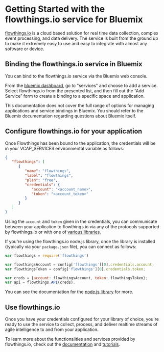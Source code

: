 # Getting Started with the flowthings.io service for Bluemix

[flowthings.io](https://flowthings.io) is a cloud based solution for real time data collection, complex event processing, and data delivery. The service is built from the ground up to make it extremely easy to use and easy to integrate with almost any software or device.

## Binding the flowthings.io service in Bluemix

You can bind to the flowthings.io service via the Bluemix web console.

From the [bluemix dashboard](https://console.ng.bluemix.net/), go to "services" and choose to add a service. Select flowthings.io from the presented list, and then fill out the “Add Service” form to create a binding to a specific space and application.

This documentation does not cover the full range of options for managing applications and service bindings in Bluemix. You should refer to the Bluemix documentation regarding questions about Bluemix itself.

## Configure flowthings.io for your application

Once Flowthings has been bound to the application, the credentials will be in your VCAP_SERVICES environmental variable as follows:

```json
{
   "flowthings": [
      {
         "name": "flowthings",
         "label": "flowthings",
         "plan": "free",
         "credentials": {
            "account": "<account_name>",
            "token": "<account_token>"
         }
      }
   ]
}
```

Using the `account` and `token` given in the credentials, you can communicate between your application to flowthings.io via any of the protocols supported by flowthings.io or with one of [various libraries](https://flowthings.io/developers/libraries).

If you're using the flowthings.io node.js library, once the library is installed (typically via your `package.json` file), you can connect as follows:

```javascript
var flowthings = require('flowthings')

var flowthingsAccount = config['flowthings'][0].credentials.account;
var flowthingsToken = config['flowthings'][0].credentials.token;

var creds = {account: flowthingsAccount, token: flowthingsToken};
var api = flowthings.API(creds);
```

You can see the documentation for the [node.js library](https://github.com/flowthings/node-client/blob/master/README.md) for more.

## Use flowthings.io

Once you have your credentials configured for your library of choice, you're ready to use the service to collect, process, and deliver realtime streams of agile intelligence to and from your application.

To learn more about the functionalities and services provided by flowthings.io, check out the [documentation](https://flowthings.io/docs/getting-started) and [tutorials](https://flowthings.io/developers/tutorials).

